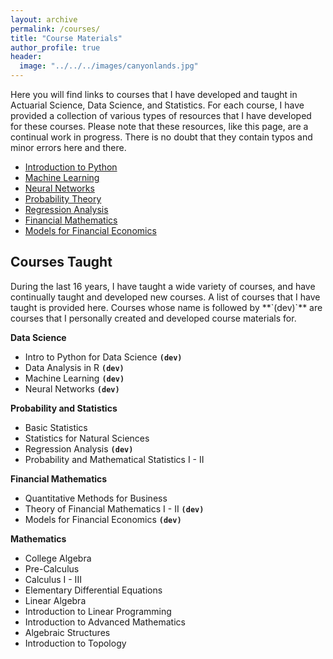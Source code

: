 ```yaml
---
layout: archive
permalink: /courses/
title: "Course Materials"
author_profile: true
header:
  image: "../../../images/canyonlands.jpg"
---
```


Here you will find links to courses that I have developed and taught in Actuarial Science, Data Science, and Statistics. For each course, I have provided a collection of various types of resources that I have developed for these courses. Please note that these resources, like this page, are a continual work in progress. There is no doubt that they contain typos and minor errors here and there.

+ [Introduction to Python](courses/dsci303/python.md)
+ [Machine Learning](courses/dsci356/ml.md)
+ [Neural Networks](courses/dsci390/nnet.md)
+ [Probability Theory](courses/mth341/probability.md)
+ [Regression Analysis](courses/mth345/regression.md)
+ [Financial Mathematics](courses/mth324/financial_math.md)
+ [Models for Financial Economics](courses/mth326/mfe.md)


<h2>Courses Taught</h2>
During the last 16 years, I have taught a wide variety of courses, and have continually taught and developed new courses. A list of courses that I have taught is provided here. Courses whose name is followed by **`(dev)`** are courses that I personally created and developed course materials for.

<b>Data Science</b>
* Intro to Python for Data Science **`(dev)`**
* Data Analysis in R **`(dev)`**
* Machine Learning **`(dev)`**
* Neural Networks **`(dev)`**

<b>Probability and Statistics</b>
* Basic Statistics
* Statistics for Natural Sciences
* Regression Analysis **`(dev)`**
* Probability and Mathematical Statistics I - II

<b>Financial Mathematics</b>
* Quantitative Methods for Business
* Theory of Financial Mathematics I - II **`(dev)`**
* Models for Financial Economics **`(dev)`**

<b>Mathematics</b>
* College Algebra
* Pre-Calculus
* Calculus I - III
* Elementary Differential Equations
* Linear Algebra
* Introduction to Linear Programming
* Introduction to Advanced Mathematics
* Algebraic Structures
* Introduction to Topology
